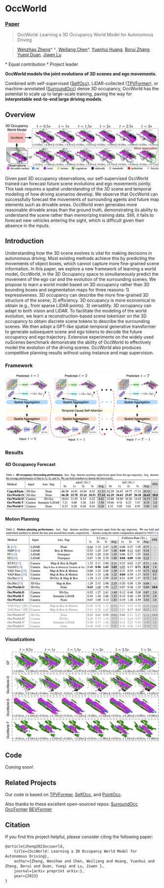# OccWorld
### [Paper](https://arxiv.org/pdf/2311.12754)

> OccWorld: Learning a 3D Occupancy World Model for Autonomous Driving

> [Wenzhao Zheng](https://wzzheng.net/)\* $\dagger$, [Weiliang Chen](https://github.com/chen-wl20)\*, [Yuanhui Huang](https://scholar.google.com/citations?hl=zh-CN&user=LKVgsk4AAAAJ), [Borui Zhang](https://boruizhang.site/), [Yueqi Duan](https://duanyueqi.github.io/), [Jiwen Lu](http://ivg.au.tsinghua.edu.cn/Jiwen_Lu/)

\* Equal contribution $\dagger$ Project leader

**OccWorld models the joint evolutions of 3D scenes and ego movements.**

Combined with self-supervised ([SelfOcc](https://github.com/huang-yh/SelfOcc)), LiDAR-collected ([TPVFormer](https://github.com/wzzheng/TPVFormer)), or machine-annotated ([SurroundOcc](https://github.com/weiyithu/SurroundOcc)) dense  3D occupancy, OccWorld has the potential to scale up to large-scale training, paving the way for **interpretable end-to-end large driving models**.

## Overview

![overview](./assets/overview.png)

Given past 3D occupancy observations, our self-supervised OccWorld trained can forecast future scene evolutions and ego movements jointly. This task requires a spatial understanding of the 3D scene and temporal modeling of how driving scenarios develop. We observe that OccWorld can successfully forecast the movements of surrounding agents and future map elements such as drivable areas. OccWorld even generates more reasonable drivable areas than the ground truth, demonstrating its ability to understand the scene rather than memorizing training data. Still, it fails to forecast new vehicles entering the sight, which is difficult given their absence in the inputs. 

## Introduction

Understanding how the 3D scene evolves is vital for making decisions in autonomous driving. Most existing methods achieve this by predicting the movements of object boxes, which cannot capture more fine-grained scene information. In this paper, we explore a new framework of learning a world model, OccWorld, in the 3D Occupancy space to simultaneously predict the movement of the ego car and the evolution of the surrounding scenes. We propose to learn a world model based on 3D occupancy rather than 3D bounding boxes and segmentation maps for three reasons: 1) expressiveness. 3D occupancy can describe the more fine-grained 3D structure of the scene; 2) efficiency. 3D occupancy is more economical to obtain (e.g., from sparse LiDAR points). 3) versatility. 3D occupancy can adapt to both vision and LiDAR. To facilitate the modeling of the world evolution, we learn a reconstruction-based scene tokenizer on the 3D occupancy to obtain discrete scene tokens to describe the surrounding scenes. We then adopt a GPT-like spatial-temporal generative transformer to generate subsequent scene and ego tokens to decode the future occupancy and ego trajectory. Extensive experiments on the widely used nuScenes benchmark demonstrate the ability of OccWorld to effectively model the evolution of the driving scenes. OccWorld also produces competitive planning results without using instance and map supervision.

### Framework
![framework](./assets/framework.png)

### Results

#### 4D Occupancy Forecast
![framework](./assets/4docc.png)

#### Motion Planning
![framework](./assets/planning.png)

#### Visualizations
![framework](./assets/vis.png)

## Code

Coming soon!

## Related Projects

Our code is based on [TPVFormer](https://github.com/wzzheng/TPVFormer), [SelfOcc](https://github.com/huang-yh/SelfOcc), and [PointOcc](https://github.com/wzzheng/PointOcc). 

Also thanks to these excellent open-sourced repos:
[SurroundOcc](https://github.com/weiyithu/SurroundOcc) 
[OccFormer](https://github.com/zhangyp15/OccFormer)
[BEVFormer](https://github.com/fundamentalvision/BEVFormer)

## Citation

If you find this project helpful, please consider citing the following paper:
```
@article{zheng2023occworld,
    title={OccWorld: Learning a 3D Occupancy World Model for Autonomous Driving},
    author={Zheng, Wenzhao and Chen, Weiliang and Huang, Yuanhui and Zhang, Borui and Duan, Yueqi and Lu, Jiwen },
    journal={arXiv preprint arXiv:},
    year={2023}
}
```
